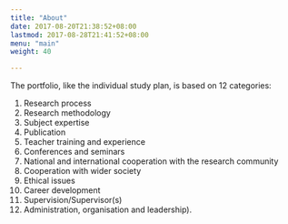 ```yaml
---
title: "About"
date: 2017-08-20T21:38:52+08:00
lastmod: 2017-08-28T21:41:52+08:00
menu: "main"
weight: 40

---
```


The portfolio, like the individual study plan, is based on 12 categories:

1. Research process 
2. Research methodology
3. Subject expertise 
4. Publication 
5. Teacher training and experience 
6. Conferences and seminars 
7. National and international cooperation with the research community 
8. Cooperation with wider society 
9. Ethical issues 
10. Career development 
11. Supervision/Supervisor(s) 
12. Administration, organisation and leadership).

